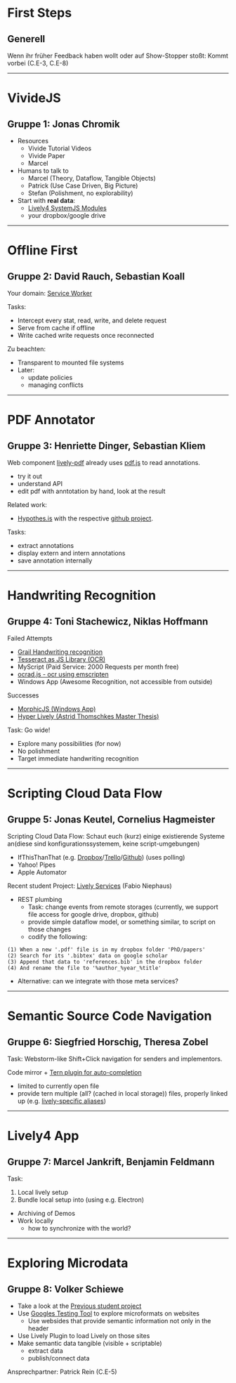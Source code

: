 # First Steps

## Generell

Wenn ihr fr&uuml;her Feedback haben wollt oder auf Show-Stopper sto&szlig;t: Kommt vorbei (C.E-3, C.E-8)

---

# VivideJS
## Gruppe 1: Jonas Chromik

- Resources
  - Vivide Tutorial Videos
  - Vivide Paper
  - Marcel
- Humans to talk to
  - Marcel (Theory, Dataflow, Tangible Objects)
  - Patrick (Use Case Driven, Big Picture)
  - Stefan (Polishment, no explorability)
- Start with **real data**:
  - [Lively4 SystemJS Modules](https://lively-kernel.org/lively4/lively4-core/templates/lively-module-graph.js)
  - your dropbox/google drive

---

# Offline First
## Gruppe 2: David Rauch, Sebastian Koall

Your domain: [Service Worker](https://lively-kernel.org/lively4/lively4-core/swx-loader.js)

Tasks:

- Intercept every stat, read, write, and delete request
- Serve from cache if offline
- Write cached write requests once reconnected

Zu beachten:

- Transparent to mounted file systems
- Later:
  - update policies
  - managing conflicts

---

# PDF Annotator
## Gruppe 3: Henriette Dinger, Sebastian Kliem

Web component [lively-pdf](https://lively-kernel.org/lively4/lively4-core/templates/lively-pdf.html) already uses [pdf.js](https://lively-kernel.org/lively4/lively4-core/src/external/pdf.js) to read annotations.
- try it out
- understand API
- edit pdf with anntotation by hand, look at the result

Related work:
- [Hypothes.is](https://via.hypothes.is/http://lively-kernel.org/publications/media/KrahnIngallsHirschfeldLinckePalacz_2009_LivelyWikiADevelopmentEnvironmentForCreatingAndSharingActiveWebContent_AcmDL.pdf) with the respective [github project](https://github.com/hypothesis/via).

Tasks:
- extract annotations
- display extern and intern annotations
- save annotation internally

---

# Handwriting Recognition
## Gruppe 4: Toni Stachewicz, Niklas Hoffmann


Failed Attempts
- [Grail Handwriting recognition](https://lively-kernel.org/lively4/lively4-core/demos/grail-handwriting.html)
- [Tesseract as JS Library (OCR)](https://lively-kernel.org/lively4/lively4-core/demos/tesseract_hand.html)
- MyScript (Paid Service: 2000 Requests per month free)
- [ocrad.js - ocr using emscripten](https://antimatter15.com/project/ocrad-js/)
- Windows App (Awesome Recognition, not accessible from outside)

Successes
- [MorphicJS (Windows App)](https://github.com/timfel/morphicjs-pen)
- [Hyper Lively (Astrid Thomschkes Master Thesis)](http://athomschke.github.io/hyperlively/src/client/index.html)

Task: Go wide!
- Explore many possibilities (for now)
- No polishment
- Target immediate handwriting recognition

---

# Scripting Cloud Data Flow
## Gruppe 5: Jonas Keutel, Cornelius Hagmeister

Scripting Cloud Data Flow: Schaut euch (kurz) einige existierende Systeme an(diese sind konfigurationssystemem, keine script-umgebungen)
- IfThisThanThat (e.g. [Dropbox](https://ifttt.com/dropbox)/[Trello](https://ifttt.com/trello)/[Github](https://ifttt.com/github)) (uses polling)
- Yahoo! Pipes
- Apple Automator

Recent student Project: [Lively Services](https://lively-kernel.org/lively4/lively4-core/templates/lively-services.js) (Fabio Niephaus)

- REST plumbing
  - Task: change events from remote storages (currently, we support file access for google drive, dropbox, github)
  - provide simple dataflow model, or something similar, to script on those changes
  - codify the following:
  
```
(1) When a new '.pdf' file is in my dropbox folder 'PhD/papers'
(2) Search for its '.bibtex' data on google scholar
(3) Append that data to 'references.bib' in the dropbox folder
(4) And rename the file to '%author_%year_%title'
```

- Alternative: can we integrate with those meta services?

---

# Semantic Source Code Navigation
## Gruppe 6: Siegfried Horschig, Theresa Zobel

Task: Webstorm-like Shift+Click navigation for senders and implementors.

Code mirror + [Tern plugin for auto-completion](https://lively-kernel.org/lively4/lively4-core/templates/lively-code-mirror.js)
- limited to currently open file
- provide tern multiple (all? (cached in local storage)) files, properly linked up (e.g. [lively-specific aliases](https://lively-kernel.org/lively4/lively4-core/src/client/boot.js))

---

# Lively4 App
## Gruppe 7: Marcel Jankrift, Benjamin Feldmann

Task:
1. Local lively setup
2. Bundle local setup into  (using e.g. Electron)
  - Archiving of Demos
  - Work locally
    - how to synchronize with the world?

---

# Exploring Microdata
## Gruppe 8: Volker Schiewe

- Take a look at the [Previous student project](https://lively-kernel.org/lively4/lively4-core/doc/WebDev2016/project2.md)
- Use [Googles Testing Tool](https://developers.google.com/structured-data/testing-tool/
) to explore microformats on websites
  - Use websides that provide semantic information not only in the header
- Use Lively Plugin to load Lively on those sites
- Make semantic data tangible (visible + scriptable)
  - extract data
  - publish/connect data

Ansprechpartner: Patrick Rein (C.E-5)
